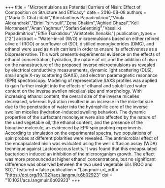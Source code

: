 +++ title = "Microemulsions as Potential Carriers of Nisin: Effect of Composition on Structure and Efficacy" date = 2016-08-08 authors = ["Maria D. Chatzidaki","Konstantinos Papadimitriou","Voula Alexandraki","Eirini Tsirvouli","Zena Chakim","Aghiad Ghazal","Kell Mortensen","Anan Yaghmur","Stefan Salentinig","Vassiliki Papadimitriou","Effie Tsakalidou","Aristotelis Xenakis"] publication_types = ["2"] abstract = "Water-in-oil (W/O) microemulsions based on either refined olive oil (ROO) or sunflower oil (SO), distilled monoglycerides (DMG), and ethanol were used as nisin carriers in order to ensure its effectiveness as a biopreservative. This work presents experimental evidence on the effects of ethanol concentration, hydration, the nature of oil, and the addition of nisin on the nanostructure of the proposed inverse microemulsions as revealed by electrical conductivity measurements, dynamic light scattering (DLS), small angle X-ray scattering (SAXS), and electron paramagnetic resonance (EPR) spectroscopy. Modeling of representative SAXS profiles was applied to gain further insight into the effects of ethanol and solubilized water content on the inverse swollen micelles’ size and morphology. With increasing ethanol content, the overall size of the inverse micelles decreased, whereas hydration resulted in an increase in the micellar size due to the penetration of water into the hydrophilic core of the inverse swollen micelles (hydration-induced swelling behavior). The dynamic properties of the surfactant monolayer were also affected by the nature of the used vegetable oil, the ethanol content, and the presence of the bioactive molecule, as evidenced by EPR spin probing experiments. According to simulation on the experimental spectra, two populations of spin probes at different polarities were revealed. The antimicrobial effect of the encapsulated nisin was evaluated using the well diffusion assay (WDA) technique against Lactococccus lactis. It was found that this encapsulated bacteriocin induced an inhibition of the microorganism growth. The effect was more pronounced at higher ethanol concentrations, but no significant difference was observed between the two used vegetable oils (ROO and SO)." featured = false publication = "Langmuir url_pdf = "https://doi.org/10.1021/acs.langmuir.6b02923" doi = "10.1021/acs.langmuir.6b02923" +++
